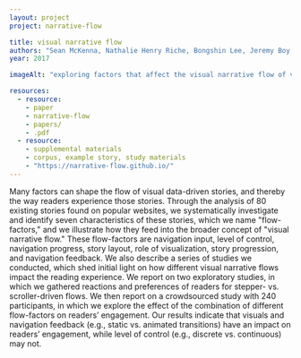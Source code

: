 ```yaml
---
layout: project
project: narrative-flow

title: visual narrative flow
authors: "Sean McKenna, Nathalie Henry Riche, Bongshin Lee, Jeremy Boy, Miriah Meyer"
year: 2017

imageAlt: "exploring factors that affect the visual narrative flow of visual data-driven stories"

resources:
  - resource:
    - paper
    - narrative-flow
    - papers/
    - .pdf
  - resource:
    - supplemental materials
    - corpus, example story, study materials
    - "https://narrative-flow.github.io/"
---
```


Many factors can shape the flow of visual data-driven stories, and thereby the
way readers experience those stories. Through the analysis of 80 existing
stories found on popular websites, we systematically investigate and identify
seven characteristics of these stories, which we name "flow-factors," and we
illustrate how they feed into the broader concept of "visual narrative flow."
These flow-factors are navigation input, level of control, navigation progress,
story layout, role of visualization, story progression, and navigation feedback.
We also describe a series of studies we conducted, which shed initial light on
how different visual narrative flows impact the reading experience. We report on
two exploratory studies, in which we gathered reactions and preferences of
readers for stepper- vs. scroller-driven flows. We then report on a crowdsourced
study with 240 participants, in which we explore the effect of the combination
of different flow-factors on readers’ engagement. Our results indicate that
visuals and navigation feedback (e.g., static vs. animated transitions) have an
impact on readers’ engagement, while level of control (e.g., discrete vs.
continuous) may not.
